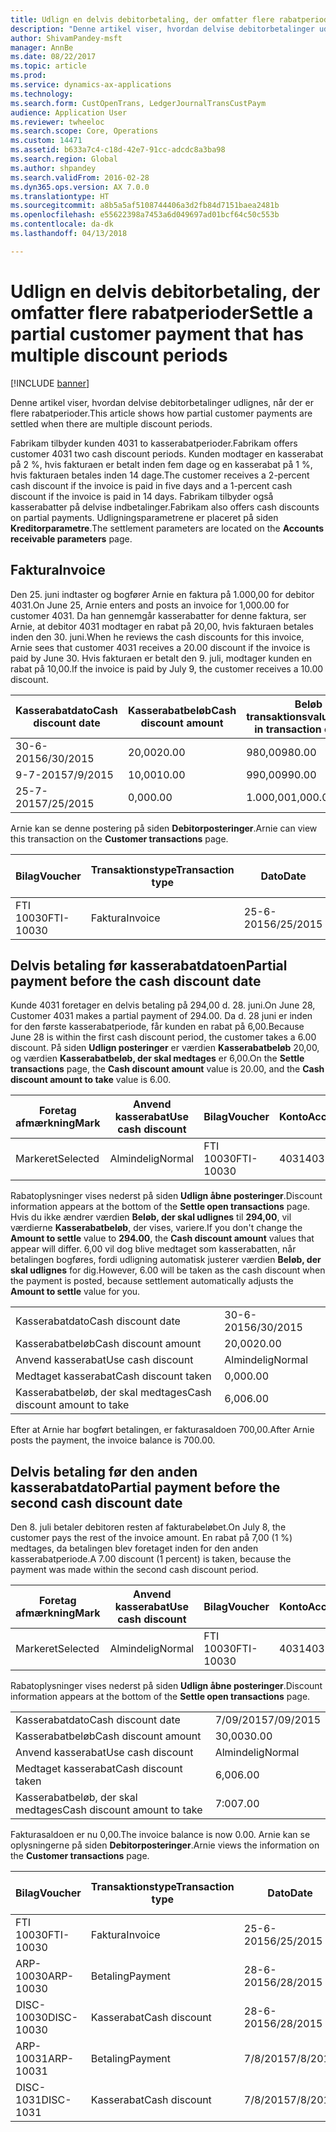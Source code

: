 ```yaml
---
title: Udlign en delvis debitorbetaling, der omfatter flere rabatperioder
description: "Denne artikel viser, hvordan delvise debitorbetalinger udlignes, når der er flere rabatperioder."
author: ShivamPandey-msft
manager: AnnBe
ms.date: 08/22/2017
ms.topic: article
ms.prod: 
ms.service: dynamics-ax-applications
ms.technology: 
ms.search.form: CustOpenTrans, LedgerJournalTransCustPaym
audience: Application User
ms.reviewer: twheeloc
ms.search.scope: Core, Operations
ms.custom: 14471
ms.assetid: b633a7c4-c18d-42e7-91cc-adcdc8a3ba98
ms.search.region: Global
ms.author: shpandey
ms.search.validFrom: 2016-02-28
ms.dyn365.ops.version: AX 7.0.0
ms.translationtype: HT
ms.sourcegitcommit: a8b5a5af5108744406a3d2fb84d7151baea2481b
ms.openlocfilehash: e55622398a7453a6d049697ad01bcf64c50c553b
ms.contentlocale: da-dk
ms.lasthandoff: 04/13/2018

---
```


# <a name="settle-a-partial-customer-payment-that-has-multiple-discount-periods"></a><span data-ttu-id="0dde2-103">Udlign en delvis debitorbetaling, der omfatter flere rabatperioder</span><span class="sxs-lookup"><span data-stu-id="0dde2-103">Settle a partial customer payment that has multiple discount periods</span></span>

[!INCLUDE [banner](../includes/banner.md)]

<span data-ttu-id="0dde2-104">Denne artikel viser, hvordan delvise debitorbetalinger udlignes, når der er flere rabatperioder.</span><span class="sxs-lookup"><span data-stu-id="0dde2-104">This article shows how partial customer payments are settled when there are multiple discount periods.</span></span>

<span data-ttu-id="0dde2-105">Fabrikam tilbyder kunden 4031 to kasserabatperioder.</span><span class="sxs-lookup"><span data-stu-id="0dde2-105">Fabrikam offers customer 4031 two cash discount periods.</span></span> <span data-ttu-id="0dde2-106">Kunden modtager en kasserabat på 2 %, hvis fakturaen er betalt inden fem dage og en kasserabat på 1 %, hvis fakturaen betales inden 14 dage.</span><span class="sxs-lookup"><span data-stu-id="0dde2-106">The customer receives a 2-percent cash discount if the invoice is paid in five days and a 1-percent cash discount if the invoice is paid in 14 days.</span></span> <span data-ttu-id="0dde2-107">Fabrikam tilbyder også kasserabatter på delvise indbetalinger.</span><span class="sxs-lookup"><span data-stu-id="0dde2-107">Fabrikam also offers cash discounts on partial payments.</span></span> <span data-ttu-id="0dde2-108">Udligningsparametrene er placeret på siden **Kreditorparametre**.</span><span class="sxs-lookup"><span data-stu-id="0dde2-108">The settlement parameters are located on the **Accounts receivable parameters** page.</span></span>

## <a name="invoice"></a><span data-ttu-id="0dde2-109">Faktura</span><span class="sxs-lookup"><span data-stu-id="0dde2-109">Invoice</span></span>
<span data-ttu-id="0dde2-110">Den 25. juni indtaster og bogfører Arnie en faktura på 1.000,00 for debitor 4031.</span><span class="sxs-lookup"><span data-stu-id="0dde2-110">On June 25, Arnie enters and posts an invoice for 1,000.00 for customer 4031.</span></span> <span data-ttu-id="0dde2-111">Da han gennemgår kasserabatter for denne faktura, ser Arnie, at debitor 4031 modtager en rabat på 20,00, hvis fakturaen betales inden den 30. juni.</span><span class="sxs-lookup"><span data-stu-id="0dde2-111">When he reviews the cash discounts for this invoice, Arnie sees that customer 4031 receives a 20.00 discount if the invoice is paid by June 30.</span></span> <span data-ttu-id="0dde2-112">Hvis fakturaen er betalt den 9. juli, modtager kunden en rabat på 10,00.</span><span class="sxs-lookup"><span data-stu-id="0dde2-112">If the invoice is paid by July 9, the customer receives a 10.00 discount.</span></span>

| <span data-ttu-id="0dde2-113">Kasserabatdato</span><span class="sxs-lookup"><span data-stu-id="0dde2-113">Cash discount date</span></span> | <span data-ttu-id="0dde2-114">Kasserabatbeløb</span><span class="sxs-lookup"><span data-stu-id="0dde2-114">Cash discount amount</span></span> | <span data-ttu-id="0dde2-115">Beløb i transaktionsvaluta</span><span class="sxs-lookup"><span data-stu-id="0dde2-115">Amount in transaction currency</span></span> |
|--------------------|----------------------|--------------------------------|
| <span data-ttu-id="0dde2-116">30-6-2015</span><span class="sxs-lookup"><span data-stu-id="0dde2-116">6/30/2015</span></span>          | <span data-ttu-id="0dde2-117">20,00</span><span class="sxs-lookup"><span data-stu-id="0dde2-117">20.00</span></span>                | <span data-ttu-id="0dde2-118">980,00</span><span class="sxs-lookup"><span data-stu-id="0dde2-118">980.00</span></span>                         |
| <span data-ttu-id="0dde2-119">9-7-2015</span><span class="sxs-lookup"><span data-stu-id="0dde2-119">7/9/2015</span></span>           | <span data-ttu-id="0dde2-120">10,00</span><span class="sxs-lookup"><span data-stu-id="0dde2-120">10.00</span></span>                | <span data-ttu-id="0dde2-121">990,00</span><span class="sxs-lookup"><span data-stu-id="0dde2-121">990.00</span></span>                         |
| <span data-ttu-id="0dde2-122">25-7-2015</span><span class="sxs-lookup"><span data-stu-id="0dde2-122">7/25/2015</span></span>          | <span data-ttu-id="0dde2-123">0,00</span><span class="sxs-lookup"><span data-stu-id="0dde2-123">0.00</span></span>                 | <span data-ttu-id="0dde2-124">1.000,00</span><span class="sxs-lookup"><span data-stu-id="0dde2-124">1,000.00</span></span>                       |

<span data-ttu-id="0dde2-125">Arnie kan se denne postering på siden **Debitorposteringer**.</span><span class="sxs-lookup"><span data-stu-id="0dde2-125">Arnie can view this transaction on the **Customer transactions** page.</span></span>

| <span data-ttu-id="0dde2-126">Bilag</span><span class="sxs-lookup"><span data-stu-id="0dde2-126">Voucher</span></span>   | <span data-ttu-id="0dde2-127">Transaktionstype</span><span class="sxs-lookup"><span data-stu-id="0dde2-127">Transaction type</span></span> | <span data-ttu-id="0dde2-128">Dato</span><span class="sxs-lookup"><span data-stu-id="0dde2-128">Date</span></span>      | <span data-ttu-id="0dde2-129">Faktura</span><span class="sxs-lookup"><span data-stu-id="0dde2-129">Invoice</span></span> | <span data-ttu-id="0dde2-130">Beløb i transaktionsvalutadebet</span><span class="sxs-lookup"><span data-stu-id="0dde2-130">Amount in transaction currency debit</span></span> | <span data-ttu-id="0dde2-131">Beløb i transaktionsvalutakredit</span><span class="sxs-lookup"><span data-stu-id="0dde2-131">Amount in transaction currency credit</span></span> | <span data-ttu-id="0dde2-132">Saldo</span><span class="sxs-lookup"><span data-stu-id="0dde2-132">Balance</span></span>  | <span data-ttu-id="0dde2-133">Valuta</span><span class="sxs-lookup"><span data-stu-id="0dde2-133">Currency</span></span> |
|-----------|------------------|-----------|---------|--------------------------------------|---------------------------------------|----------|----------|
| <span data-ttu-id="0dde2-134">FTI 10030</span><span class="sxs-lookup"><span data-stu-id="0dde2-134">FTI-10030</span></span> | <span data-ttu-id="0dde2-135">Faktura</span><span class="sxs-lookup"><span data-stu-id="0dde2-135">Invoice</span></span>          | <span data-ttu-id="0dde2-136">25-6-2015</span><span class="sxs-lookup"><span data-stu-id="0dde2-136">6/25/2015</span></span> | <span data-ttu-id="0dde2-137">10030</span><span class="sxs-lookup"><span data-stu-id="0dde2-137">10030</span></span>   | <span data-ttu-id="0dde2-138">1.000,00</span><span class="sxs-lookup"><span data-stu-id="0dde2-138">1,000.00</span></span>                             |                                       | <span data-ttu-id="0dde2-139">1.000,00</span><span class="sxs-lookup"><span data-stu-id="0dde2-139">1,000.00</span></span> | <span data-ttu-id="0dde2-140">USD</span><span class="sxs-lookup"><span data-stu-id="0dde2-140">USD</span></span>      |

## <a name="partial-payment-before-the-cash-discount-date"></a><span data-ttu-id="0dde2-141">Delvis betaling før kasserabatdatoen</span><span class="sxs-lookup"><span data-stu-id="0dde2-141">Partial payment before the cash discount date</span></span>
<span data-ttu-id="0dde2-142">Kunde 4031 foretager en delvis betaling på 294,00 d. 28. juni.</span><span class="sxs-lookup"><span data-stu-id="0dde2-142">On June 28, Customer 4031 makes a partial payment of 294.00.</span></span> <span data-ttu-id="0dde2-143">Da d. 28 juni er inden for den første kasserabatperiode, får kunden en rabat på 6,00.</span><span class="sxs-lookup"><span data-stu-id="0dde2-143">Because June 28 is within the first cash discount period, the customer takes a 6.00 discount.</span></span> <span data-ttu-id="0dde2-144">På siden **Udlign posteringer** er værdien **Kasserabatbeløb** 20,00, og værdien **Kasserabatbeløb, der skal medtages** er 6,00.</span><span class="sxs-lookup"><span data-stu-id="0dde2-144">On the **Settle transactions** page, the **Cash discount amount** value is 20.00, and the **Cash discount amount to take** value is 6.00.</span></span>

| <span data-ttu-id="0dde2-145">Foretag afmærkning</span><span class="sxs-lookup"><span data-stu-id="0dde2-145">Mark</span></span>     | <span data-ttu-id="0dde2-146">Anvend kasserabat</span><span class="sxs-lookup"><span data-stu-id="0dde2-146">Use cash discount</span></span> | <span data-ttu-id="0dde2-147">Bilag</span><span class="sxs-lookup"><span data-stu-id="0dde2-147">Voucher</span></span>   | <span data-ttu-id="0dde2-148">Konto</span><span class="sxs-lookup"><span data-stu-id="0dde2-148">Account</span></span> | <span data-ttu-id="0dde2-149">Dato</span><span class="sxs-lookup"><span data-stu-id="0dde2-149">Date</span></span>      | <span data-ttu-id="0dde2-150">Forfaldsdato</span><span class="sxs-lookup"><span data-stu-id="0dde2-150">Due date</span></span>  | <span data-ttu-id="0dde2-151">Faktura</span><span class="sxs-lookup"><span data-stu-id="0dde2-151">Invoice</span></span> | <span data-ttu-id="0dde2-152">Beløb i transaktionsvaluta</span><span class="sxs-lookup"><span data-stu-id="0dde2-152">Amount in transaction currency</span></span> | <span data-ttu-id="0dde2-153">Valuta</span><span class="sxs-lookup"><span data-stu-id="0dde2-153">Currency</span></span> | <span data-ttu-id="0dde2-154">Beløb, der skal udlignes</span><span class="sxs-lookup"><span data-stu-id="0dde2-154">Amount to settle</span></span> |
|----------|-------------------|-----------|---------|-----------|-----------|---------|--------------------------------|----------|------------------|
| <span data-ttu-id="0dde2-155">Markeret</span><span class="sxs-lookup"><span data-stu-id="0dde2-155">Selected</span></span> | <span data-ttu-id="0dde2-156">Almindelig</span><span class="sxs-lookup"><span data-stu-id="0dde2-156">Normal</span></span>            | <span data-ttu-id="0dde2-157">FTI 10030</span><span class="sxs-lookup"><span data-stu-id="0dde2-157">FTI-10030</span></span> | <span data-ttu-id="0dde2-158">4031</span><span class="sxs-lookup"><span data-stu-id="0dde2-158">4031</span></span>    | <span data-ttu-id="0dde2-159">25-6-2015</span><span class="sxs-lookup"><span data-stu-id="0dde2-159">6/25/2015</span></span> | <span data-ttu-id="0dde2-160">25-7-2015</span><span class="sxs-lookup"><span data-stu-id="0dde2-160">7/25/2015</span></span> | <span data-ttu-id="0dde2-161">10030</span><span class="sxs-lookup"><span data-stu-id="0dde2-161">10030</span></span>   | <span data-ttu-id="0dde2-162">1.000,00</span><span class="sxs-lookup"><span data-stu-id="0dde2-162">1,000.00</span></span>                       | <span data-ttu-id="0dde2-163">USD</span><span class="sxs-lookup"><span data-stu-id="0dde2-163">USD</span></span>      | <span data-ttu-id="0dde2-164">294,00</span><span class="sxs-lookup"><span data-stu-id="0dde2-164">294.00</span></span>           |

<span data-ttu-id="0dde2-165">Rabatoplysninger vises nederst på siden **Udlign åbne posteringer**.</span><span class="sxs-lookup"><span data-stu-id="0dde2-165">Discount information appears at the bottom of the **Settle open transactions** page.</span></span> <span data-ttu-id="0dde2-166">Hvis du ikke ændrer værdien **Beløb, der skal udlignes** til **294,00**, vil værdierne **Kasserabatbeløb**, der vises, variere.</span><span class="sxs-lookup"><span data-stu-id="0dde2-166">If you don't change the **Amount to settle** value to **294.00**, the **Cash discount amount** values that appear will differ.</span></span> <span data-ttu-id="0dde2-167">6,00 vil dog blive medtaget som kasserabatten, når betalingen bogføres, fordi udligning automatisk justerer værdien **Beløb, der skal udlignes** for dig.</span><span class="sxs-lookup"><span data-stu-id="0dde2-167">However, 6.00 will be taken as the cash discount when the payment is posted, because settlement automatically adjusts the **Amount to settle** value for you.</span></span>

|                              |           |
|------------------------------|-----------|
| <span data-ttu-id="0dde2-168">Kasserabatdato</span><span class="sxs-lookup"><span data-stu-id="0dde2-168">Cash discount date</span></span>           | <span data-ttu-id="0dde2-169">30-6-2015</span><span class="sxs-lookup"><span data-stu-id="0dde2-169">6/30/2015</span></span> |
| <span data-ttu-id="0dde2-170">Kasserabatbeløb</span><span class="sxs-lookup"><span data-stu-id="0dde2-170">Cash discount amount</span></span>         | <span data-ttu-id="0dde2-171">20,00</span><span class="sxs-lookup"><span data-stu-id="0dde2-171">20.00</span></span>     |
| <span data-ttu-id="0dde2-172">Anvend kasserabat</span><span class="sxs-lookup"><span data-stu-id="0dde2-172">Use cash discount</span></span>            | <span data-ttu-id="0dde2-173">Almindelig</span><span class="sxs-lookup"><span data-stu-id="0dde2-173">Normal</span></span>    |
| <span data-ttu-id="0dde2-174">Medtaget kasserabat</span><span class="sxs-lookup"><span data-stu-id="0dde2-174">Cash discount taken</span></span>          | <span data-ttu-id="0dde2-175">0,00</span><span class="sxs-lookup"><span data-stu-id="0dde2-175">0.00</span></span>      |
| <span data-ttu-id="0dde2-176">Kasserabatbeløb, der skal medtages</span><span class="sxs-lookup"><span data-stu-id="0dde2-176">Cash discount amount to take</span></span> | <span data-ttu-id="0dde2-177">6,00</span><span class="sxs-lookup"><span data-stu-id="0dde2-177">6.00</span></span>      |

<span data-ttu-id="0dde2-178">Efter at Arnie har bogført betalingen, er fakturasaldoen 700,00.</span><span class="sxs-lookup"><span data-stu-id="0dde2-178">After Arnie posts the payment, the invoice balance is 700.00.</span></span>

## <a name="partial-payment-before-the-second-cash-discount-date"></a><span data-ttu-id="0dde2-179">Delvis betaling før den anden kasserabatdato</span><span class="sxs-lookup"><span data-stu-id="0dde2-179">Partial payment before the second cash discount date</span></span>
<span data-ttu-id="0dde2-180">Den 8. juli betaler debitoren resten af fakturabeløbet.</span><span class="sxs-lookup"><span data-stu-id="0dde2-180">On July 8, the customer pays the rest of the invoice amount.</span></span> <span data-ttu-id="0dde2-181">En rabat på 7,00 (1 %) medtages, da betalingen blev foretaget inden for den anden kasserabatperiode.</span><span class="sxs-lookup"><span data-stu-id="0dde2-181">A 7.00 discount (1 percent) is taken, because the payment was made within the second cash discount period.</span></span>

| <span data-ttu-id="0dde2-182">Foretag afmærkning</span><span class="sxs-lookup"><span data-stu-id="0dde2-182">Mark</span></span>     | <span data-ttu-id="0dde2-183">Anvend kasserabat</span><span class="sxs-lookup"><span data-stu-id="0dde2-183">Use cash discount</span></span> | <span data-ttu-id="0dde2-184">Bilag</span><span class="sxs-lookup"><span data-stu-id="0dde2-184">Voucher</span></span>   | <span data-ttu-id="0dde2-185">Konto</span><span class="sxs-lookup"><span data-stu-id="0dde2-185">Account</span></span> | <span data-ttu-id="0dde2-186">Dato</span><span class="sxs-lookup"><span data-stu-id="0dde2-186">Date</span></span>      | <span data-ttu-id="0dde2-187">Forfaldsdato</span><span class="sxs-lookup"><span data-stu-id="0dde2-187">Due date</span></span>  | <span data-ttu-id="0dde2-188">Faktura</span><span class="sxs-lookup"><span data-stu-id="0dde2-188">Invoice</span></span> | <span data-ttu-id="0dde2-189">Beløb i transaktionsvalutadebet</span><span class="sxs-lookup"><span data-stu-id="0dde2-189">Amount in transaction currency debit</span></span> | <span data-ttu-id="0dde2-190">Beløb i transaktionsvalutakredit</span><span class="sxs-lookup"><span data-stu-id="0dde2-190">Amount in transaction currency credit</span></span> | <span data-ttu-id="0dde2-191">Valuta</span><span class="sxs-lookup"><span data-stu-id="0dde2-191">Currency</span></span> | <span data-ttu-id="0dde2-192">Beløb, der skal udlignes</span><span class="sxs-lookup"><span data-stu-id="0dde2-192">Amount to settle</span></span> |
|----------|-------------------|-----------|---------|-----------|-----------|---------|--------------------------------------|---------------------------------------|----------|------------------|
| <span data-ttu-id="0dde2-193">Markeret</span><span class="sxs-lookup"><span data-stu-id="0dde2-193">Selected</span></span> | <span data-ttu-id="0dde2-194">Almindelig</span><span class="sxs-lookup"><span data-stu-id="0dde2-194">Normal</span></span>            | <span data-ttu-id="0dde2-195">FTI 10030</span><span class="sxs-lookup"><span data-stu-id="0dde2-195">FTI-10030</span></span> | <span data-ttu-id="0dde2-196">4031</span><span class="sxs-lookup"><span data-stu-id="0dde2-196">4031</span></span>    | <span data-ttu-id="0dde2-197">25-6-2015</span><span class="sxs-lookup"><span data-stu-id="0dde2-197">6/25/2015</span></span> | <span data-ttu-id="0dde2-198">25-7-2015</span><span class="sxs-lookup"><span data-stu-id="0dde2-198">7/25/2015</span></span> | <span data-ttu-id="0dde2-199">10030</span><span class="sxs-lookup"><span data-stu-id="0dde2-199">10030</span></span>   | <span data-ttu-id="0dde2-200">700,00</span><span class="sxs-lookup"><span data-stu-id="0dde2-200">700.00</span></span>                               |                                       | <span data-ttu-id="0dde2-201">USD</span><span class="sxs-lookup"><span data-stu-id="0dde2-201">USD</span></span>      | <span data-ttu-id="0dde2-202">693,00</span><span class="sxs-lookup"><span data-stu-id="0dde2-202">693.00</span></span>           |

<span data-ttu-id="0dde2-203">Rabatoplysninger vises nederst på siden **Udlign åbne posteringer**.</span><span class="sxs-lookup"><span data-stu-id="0dde2-203">Discount information appears at the bottom of the **Settle open transactions** page.</span></span>

|                              |           |
|------------------------------|-----------|
| <span data-ttu-id="0dde2-204">Kasserabatdato</span><span class="sxs-lookup"><span data-stu-id="0dde2-204">Cash discount date</span></span>           | <span data-ttu-id="0dde2-205">7/09/2015</span><span class="sxs-lookup"><span data-stu-id="0dde2-205">7/09/2015</span></span> |
| <span data-ttu-id="0dde2-206">Kasserabatbeløb</span><span class="sxs-lookup"><span data-stu-id="0dde2-206">Cash discount amount</span></span>         | <span data-ttu-id="0dde2-207">30,00</span><span class="sxs-lookup"><span data-stu-id="0dde2-207">30.00</span></span>     |
| <span data-ttu-id="0dde2-208">Anvend kasserabat</span><span class="sxs-lookup"><span data-stu-id="0dde2-208">Use cash discount</span></span>            | <span data-ttu-id="0dde2-209">Almindelig</span><span class="sxs-lookup"><span data-stu-id="0dde2-209">Normal</span></span>    |
| <span data-ttu-id="0dde2-210">Medtaget kasserabat</span><span class="sxs-lookup"><span data-stu-id="0dde2-210">Cash discount taken</span></span>          | <span data-ttu-id="0dde2-211">6,00</span><span class="sxs-lookup"><span data-stu-id="0dde2-211">6.00</span></span>      |
| <span data-ttu-id="0dde2-212">Kasserabatbeløb, der skal medtages</span><span class="sxs-lookup"><span data-stu-id="0dde2-212">Cash discount amount to take</span></span> | <span data-ttu-id="0dde2-213">7:00</span><span class="sxs-lookup"><span data-stu-id="0dde2-213">7.00</span></span>      |

<span data-ttu-id="0dde2-214">Fakturasaldoen er nu 0,00.</span><span class="sxs-lookup"><span data-stu-id="0dde2-214">The invoice balance is now 0.00.</span></span> <span data-ttu-id="0dde2-215">Arnie kan se oplysningerne på siden **Debitorposteringer**.</span><span class="sxs-lookup"><span data-stu-id="0dde2-215">Arnie views the information on the **Customer transactions** page.</span></span>

| <span data-ttu-id="0dde2-216">Bilag</span><span class="sxs-lookup"><span data-stu-id="0dde2-216">Voucher</span></span>    | <span data-ttu-id="0dde2-217">Transaktionstype</span><span class="sxs-lookup"><span data-stu-id="0dde2-217">Transaction type</span></span> | <span data-ttu-id="0dde2-218">Dato</span><span class="sxs-lookup"><span data-stu-id="0dde2-218">Date</span></span>      | <span data-ttu-id="0dde2-219">Faktura</span><span class="sxs-lookup"><span data-stu-id="0dde2-219">Invoice</span></span> | <span data-ttu-id="0dde2-220">Beløb i transaktionsvalutadebet</span><span class="sxs-lookup"><span data-stu-id="0dde2-220">Amount in transaction currency debit</span></span> | <span data-ttu-id="0dde2-221">Beløb i transaktionsvalutakredit</span><span class="sxs-lookup"><span data-stu-id="0dde2-221">Amount in transaction currency credit</span></span> | <span data-ttu-id="0dde2-222">Saldo</span><span class="sxs-lookup"><span data-stu-id="0dde2-222">Balance</span></span> | <span data-ttu-id="0dde2-223">Valuta</span><span class="sxs-lookup"><span data-stu-id="0dde2-223">Currency</span></span> |
|------------|------------------|-----------|---------|--------------------------------------|---------------------------------------|---------|----------|
| <span data-ttu-id="0dde2-224">FTI 10030</span><span class="sxs-lookup"><span data-stu-id="0dde2-224">FTI-10030</span></span>  | <span data-ttu-id="0dde2-225">Faktura</span><span class="sxs-lookup"><span data-stu-id="0dde2-225">Invoice</span></span>          | <span data-ttu-id="0dde2-226">25-6-2015</span><span class="sxs-lookup"><span data-stu-id="0dde2-226">6/25/2015</span></span> | <span data-ttu-id="0dde2-227">10030</span><span class="sxs-lookup"><span data-stu-id="0dde2-227">10030</span></span>   | <span data-ttu-id="0dde2-228">1.000,00</span><span class="sxs-lookup"><span data-stu-id="0dde2-228">1,000.00</span></span>                             |                                       | <span data-ttu-id="0dde2-229">0,00</span><span class="sxs-lookup"><span data-stu-id="0dde2-229">0.00</span></span>    | <span data-ttu-id="0dde2-230">USD</span><span class="sxs-lookup"><span data-stu-id="0dde2-230">USD</span></span>      |
| <span data-ttu-id="0dde2-231">ARP-10030</span><span class="sxs-lookup"><span data-stu-id="0dde2-231">ARP-10030</span></span>  |  <span data-ttu-id="0dde2-232">Betaling</span><span class="sxs-lookup"><span data-stu-id="0dde2-232">Payment</span></span>         | <span data-ttu-id="0dde2-233">28-6-2015</span><span class="sxs-lookup"><span data-stu-id="0dde2-233">6/28/2015</span></span> |         |                                      | <span data-ttu-id="0dde2-234">294,00</span><span class="sxs-lookup"><span data-stu-id="0dde2-234">294.00</span></span>                                | <span data-ttu-id="0dde2-235">0,00</span><span class="sxs-lookup"><span data-stu-id="0dde2-235">0.00</span></span>    | <span data-ttu-id="0dde2-236">USD</span><span class="sxs-lookup"><span data-stu-id="0dde2-236">USD</span></span>      |
| <span data-ttu-id="0dde2-237">DISC-10030</span><span class="sxs-lookup"><span data-stu-id="0dde2-237">DISC-10030</span></span> |  <span data-ttu-id="0dde2-238">Kasserabat</span><span class="sxs-lookup"><span data-stu-id="0dde2-238">Cash discount</span></span>   | <span data-ttu-id="0dde2-239">28-6-2015</span><span class="sxs-lookup"><span data-stu-id="0dde2-239">6/28/2015</span></span> |         |                                      | <span data-ttu-id="0dde2-240">6,00</span><span class="sxs-lookup"><span data-stu-id="0dde2-240">6.00</span></span>                                  | <span data-ttu-id="0dde2-241">0,00</span><span class="sxs-lookup"><span data-stu-id="0dde2-241">0.00</span></span>    | <span data-ttu-id="0dde2-242">USD</span><span class="sxs-lookup"><span data-stu-id="0dde2-242">USD</span></span>      |
| <span data-ttu-id="0dde2-243">ARP-10031</span><span class="sxs-lookup"><span data-stu-id="0dde2-243">ARP-10031</span></span>  |  <span data-ttu-id="0dde2-244">Betaling</span><span class="sxs-lookup"><span data-stu-id="0dde2-244">Payment</span></span>         | <span data-ttu-id="0dde2-245">7/8/2015</span><span class="sxs-lookup"><span data-stu-id="0dde2-245">7/8/2015</span></span>  |         |                                      | <span data-ttu-id="0dde2-246">693,00</span><span class="sxs-lookup"><span data-stu-id="0dde2-246">693.00</span></span>                                | <span data-ttu-id="0dde2-247">0,00</span><span class="sxs-lookup"><span data-stu-id="0dde2-247">0.00</span></span>    | <span data-ttu-id="0dde2-248">USD</span><span class="sxs-lookup"><span data-stu-id="0dde2-248">USD</span></span>      |
| <span data-ttu-id="0dde2-249">DISC-1031</span><span class="sxs-lookup"><span data-stu-id="0dde2-249">DISC-1031</span></span>  |  <span data-ttu-id="0dde2-250">Kasserabat</span><span class="sxs-lookup"><span data-stu-id="0dde2-250">Cash discount</span></span>   | <span data-ttu-id="0dde2-251">7/8/2015</span><span class="sxs-lookup"><span data-stu-id="0dde2-251">7/8/2015</span></span>  |         |                                      | <span data-ttu-id="0dde2-252">7:00</span><span class="sxs-lookup"><span data-stu-id="0dde2-252">7.00</span></span>                                  | <span data-ttu-id="0dde2-253">0,00</span><span class="sxs-lookup"><span data-stu-id="0dde2-253">0.00</span></span>    | <span data-ttu-id="0dde2-254">USD</span><span class="sxs-lookup"><span data-stu-id="0dde2-254">USD</span></span>      |






